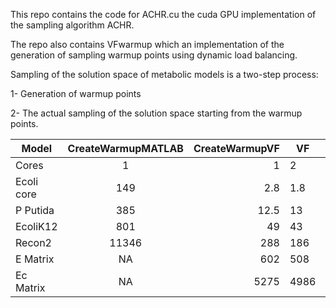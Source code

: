 This repo contains the code for ACHR.cu the cuda GPU implementation of the sampling algorithm ACHR.

The repo also contains VFwarmup which an implementation of the generation of sampling warmup points using dynamic load balancing.

Sampling of the solution space of metabolic models is a two-step process:

1- Generation of warmup points

2- The actual sampling of the solution space starting from the warmup points.


| Model         | CreateWarmupMATLAB | CreateWarmupVF  |VF  |VF |VF |VF |VF |
| ------------- |:------------------:| ---------------:|----|---|---|---|---|
| Cores         | 1                  | 1               |2   |4  |8  |16 |32 |
| Ecoli core    |149                 |2.8              |1.8 |0.8|0.7|0.5|0.5|
| P Putida      | 385                | 12.5            |13  |8  |4  |2  |2  |
| EcoliK12      | 801                |    49           |43  |23 |10.4|9.5|9.1|
| Recon2        | 11346              |     288         |186 |30 |32  |24 |21|
| E Matrix      | NA                 |   602           |508 |130|52  |43 |43|
| Ec Matrix     | NA                 | 5275            |4986|924|224 |118|117|
